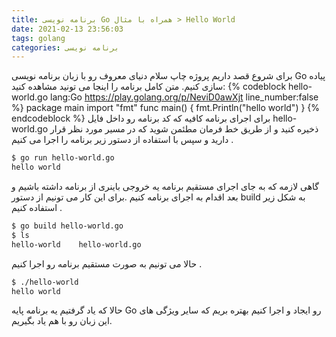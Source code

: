 ```yaml
---
title: برنامه نویسی Go همراه با مثال > Hello World
date: 2021-02-13 23:56:03
tags: golang
categories: برنامه نویسی
---
```

برای شروع قصد داریم پروژه چاپ سلام دنیای معروف رو با  زبان برنامه نویسی Go پیاده سازی  کنیم.
متن کامل برنامه را اینجا می تونید مشاهده کنید:
{% codeblock hello-world.go lang:Go https://play.golang.org/p/NeviD0awXjt  line_number:false %}
package main
import "fmt"
func main() {
    fmt.Println("hello world")
}
{% endcodeblock %}
برای اجرای برنامه  کافیه که کد برنامه  رو داخل فایل hello-world.go ذخیره کنید و از طریق خط فرمان مطئمن شوید که در مسیر مورد نظر قرار دارید و سپس با استفاده از دستور زیر برنامه را اجرا می کنیم .
``` bash
$ go run hello-world.go
hello world
```
گاهی لازمه که به جای اجرای مستقیم برنامه یه خروجی باینری از برنامه داشته باشیم و بعد اقدام به اجرای برنامه کنیم .برای این کار می تونیم از دستور build به شکل زیر استفاده کنیم .

``` bash
$ go build hello-world.go
$ ls
hello-world    hello-world.go
```
حالا می تونیم به صورت مستقیم برنامه رو اجرا کنیم .
	
``` bash
$ ./hello-world
hello world
```
حالا که یاد گرفتیم یه برنامه پایه Go  رو ایجاد و اجرا کنیم بهتره بریم که سایر ویژگی های این زبان رو با هم یاد بگیریم.